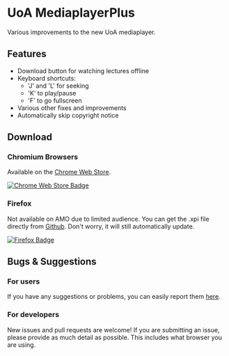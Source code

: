 # UoA MediaplayerPlus

Various improvements to the new UoA mediaplayer.

## Features
- Download button for watching lectures offline
- Keyboard shortcuts:
  - 'J' and 'L' for seeking
  - 'K' to play/pause
  - 'F' to go fullscreen
- Various other fixes and improvements
- Automatically skip copyright notice

## Download

### Chromium Browsers
Available on the [Chrome Web Store](https://chrome.google.com/webstore/detail/uoa-mediaplayerplus/oohpedaigajmdamiaboobdjijopldlkd).

[![Chrome Web Store Badge](https://github.com/acoollevel/uoa-mediaplayer-plus/raw/master/assets/chrome-web-store-badge.png "Get from the Chrome Web Store")](https://chrome.google.com/webstore/detail/uoa-mediaplayerplus/oohpedaigajmdamiaboobdjijopldlkd)

### Firefox
Not available on AMO due to limited audience. You can get the .xpi file directly from [Github](https://github.com/acoollevel/uoa-mediaplayer-plus/releases/latest). Don't worry, it will still automatically update.

[![Firefox Badge](https://github.com/acoollevel/uoa-mediaplayer-plus/raw/master/assets/firefox-badge.png "Download Firefox Addon")](https://github.com/acoollevel/uoa-mediaplayer-plus/releases/download/0.2/uoa_mediaplayerplus-0.2-fx.xpi)

## Bugs & Suggestions

### For users

If you have any suggestions or problems, you can easily report them [here](https://chrome.google.com/webstore/detail/uoa-mediaplayerplus/oohpedaigajmdamiaboobdjijopldlkd/support).

### For developers

New issues and pull requests are welcome! If you are submitting an issue, please provide as much detail as possible. This includes what browser you are using.